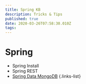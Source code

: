 ```yaml
---
title: Spring KB
description: Tricks & Tips
published: true
date: 2020-03-26T07:58:30.010Z
tags: 
---
```


# Spring
- Spring Install
- Spring REST
- [Spring Data MongoDB](/dev/spring/spring-data-mongodb)
{.links-list}